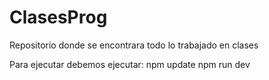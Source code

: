 # ClasesProg
Repositorio donde se encontrara todo lo trabajado en clases


Para ejecutar debemos ejecutar:
npm update
npm run dev